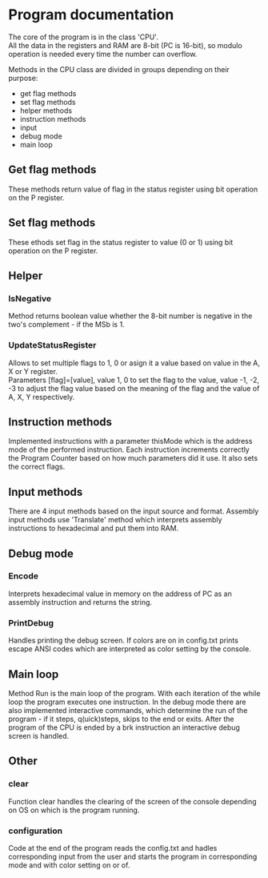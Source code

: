 # Program documentation

The core of the program is in the class 'CPU'.  
All the data in the registers and RAM are 8-bit (PC is 16-bit), so modulo operation is needed every time the number can overflow.

Methods in the CPU class are divided in groups depending on their purpose:
- get flag methods
- set flag methods
- helper methods
- instruction methods
- input 
- debug mode 
- main loop

## Get flag methods

These methods return value of flag in the status register using bit operation on the P register.

## Set flag methods

These ethods set flag in the status register to value (0 or 1) using bit operation on the P register.

## Helper

### IsNegative

Method returns boolean value whether the 8-bit number is negative in the two's complement - if the MSb is 1.

### UpdateStatusRegister

Allows to set multiple flags to 1, 0 or asign it a value based on value in the A, X or Y register.  
Parameters [flag]=[value], value 1, 0 to set the flag to the value, value -1, -2, -3 to adjust the flag value based on the meaning of the flag and the value of A, X, Y respectively.

## Instruction methods

Implemented instructions with a parameter thisMode which is the address mode of the performed instruction. Each instruction increments correctly the Program Counter based on how much parameters did it use. It also sets the correct flags.

## Input methods

There are 4 input methods based on the input source and format. Assembly input methods use 'Translate' method which interprets assembly instructions to hexadecimal and put them into RAM.

## Debug mode

### Encode

Interprets hexadecimal value in memory on the address of PC as an assembly instruction and returns the string.

### PrintDebug

Handles printing the debug screen. If colors are on in config.txt prints escape ANSI codes which are interpreted as color setting by the console.

## Main loop

Method Run is the main loop of the program. With each iteration of the while loop the program executes one instruction. In the debug mode there are also implemented interactive commands, which determine the run of the program - if it steps, q(uick)steps, skips to the end or exits. After the program of the CPU is ended by a brk instruction an interactive debug screen is handled.

## Other

### clear

Function clear handles the clearing of the screen of the console depending on OS on which is the program running.

### configuration

Code at the end of the program reads the config.txt and hadles corresponding input from the user and starts the program in corresponding mode and with color setting on or of.